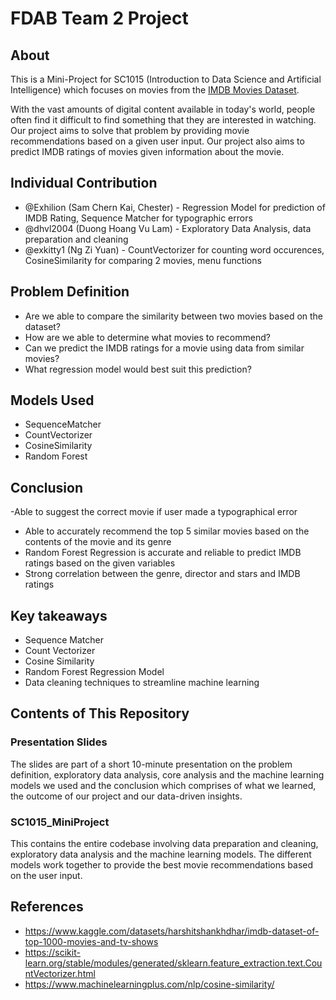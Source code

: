 # FDAB Team 2 Project
## About
This is a Mini-Project for SC1015 (Introduction to Data Science and Artificial Intelligence) which focuses on movies from the [IMDB Movies Dataset](https://www.kaggle.com/datasets/harshitshankhdhar/imdb-dataset-of-top-1000-movies-and-tv-shows).

With the vast amounts of digital content available in today's world, people often find it difficult to find something that they are interested in watching. Our project aims to solve that problem by providing movie recommendations based on a given user input.
Our project also aims to predict IMDB ratings of movies given information about the movie.

## Individual Contribution
- @Exhilion (Sam Chern Kai, Chester) - Regression Model for prediction of IMDB Rating, Sequence Matcher for typographic errors
- @dhvl2004 (Duong Hoang Vu Lam) - Exploratory Data Analysis, data preparation and cleaning
- @exkitty1 (Ng Zi Yuan) - CountVectorizer for counting word occurences, CosineSimilarity for comparing 2 movies, menu functions

## Problem Definition
- Are we able to compare the similarity between two movies based on the dataset?
- How are we able to determine what movies to recommend?
- Can we predict the IMDB ratings for a movie using data from similar movies?
- What regression model would best suit this prediction?

## Models Used
- SequenceMatcher
- CountVectorizer
- CosineSimilarity
- Random Forest

## Conclusion
-Able to suggest the correct movie if user made a typographical error
- Able to accurately recommend the top 5 similar movies based on the contents of the movie and its genre
- Random Forest Regression is accurate and reliable to predict IMDB ratings based on the given variables
- Strong correlation between the genre, director and stars and IMDB ratings

## Key takeaways
- Sequence Matcher
- Count Vectorizer
- Cosine Similarity
- Random Forest Regression Model
- Data cleaning techniques to streamline machine learning

## Contents of This Repository
### Presentation Slides
The slides are part of a short 10-minute presentation on the problem definition, exploratory data analysis, core analysis and the machine learning models we used and the conclusion which comprises of what we learned, the outcome of our project and our data-driven insights.
### SC1015_MiniProject
This contains the entire codebase involving data preparation and cleaning, exploratory data analysis and the machine learning models. The different models work together to provide the best movie recommendations based on the user input.

## References
- https://www.kaggle.com/datasets/harshitshankhdhar/imdb-dataset-of-top-1000-movies-and-tv-shows
- https://scikit-learn.org/stable/modules/generated/sklearn.feature_extraction.text.CountVectorizer.html
- https://www.machinelearningplus.com/nlp/cosine-similarity/
